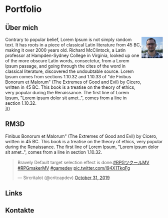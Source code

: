 
# Portfolio
## Über mich
<div style="display: flex; justify-content: space-between;">
  <div>
    Contrary to popular belief, Lorem Ipsum is not simply random text. It has roots in a piece of classical Latin literature from 45 BC, making it over 2000 years old. Richard McClintock, a Latin professor at Hampden-Sydney College in Virginia, looked up one of the more obscure Latin words, consectetur, from a Lorem Ipsum passage, and going through the cites of the word in classical literature, discovered the undoubtable source. Lorem Ipsum comes from sections 1.10.32 and 1.10.33 of "de Finibus Bonorum et Malorum" (The Extremes of Good and Evil) by Cicero, written in 45 BC. This book is a treatise on the theory of ethics, very popular during the Renaissance. The first line of Lorem Ipsum, "Lorem ipsum dolor sit amet..", comes from a line in section 1.10.32.
  </div>
  <div>
    <img src="img/profile.png" alt="Profile Image">
  </div>
</div>](<Screenshot 2024-02-03 at 18.12.43.png>)

## RM3D
Finibus Bonorum et Malorum" (The Extremes of Good and Evil) by Cicero, written in 45 BC. This book is a treatise on the theory of ethics, very popular during the Renaissance. The first line of Lorem Ipsum, "Lorem ipsum dolor sit amet..", comes from a line in section 1.10.32.

<blockquote class="twitter-tweet" data-media-max-width="560"><p lang="en" dir="ltr">Bravely Default target selection effect is done.<a href="https://twitter.com/hashtag/RPG%E3%83%84%E3%82%AF%E3%83%BC%E3%83%ABMV?src=hash&amp;ref_src=twsrc%5Etfw">#RPGツクールMV</a> <a href="https://twitter.com/hashtag/RPGmakerMV?src=hash&amp;ref_src=twsrc%5Etfw">#RPGmakerMV</a> <a href="https://twitter.com/hashtag/gamedev?src=hash&amp;ref_src=twsrc%5Etfw">#gamedev</a> <a href="https://t.co/l94X1TkqFg">pic.twitter.com/l94X1TkqFg</a></p>&mdash; Sircritalot (@critcapdev) <a href="https://twitter.com/critcapdev/status/1189704170321911808?ref_src=twsrc%5Etfw">October 31, 2019</a></blockquote> <script async src="https://platform.twitter.com/widgets.js" charset="utf-8"></script> 


## Links
## Kontakte

